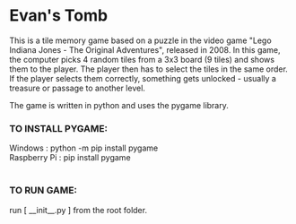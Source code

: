 # Evan's Tomb

This is a tile memory game based on a puzzle in the video game "Lego Indiana Jones - The Original Adventures", released in 2008.  In this game, the computer picks 4 random tiles from a 3x3 board (9 tiles) and shows them to the player.  The player then has to select the tiles in the same order. If the player selects them correctly, something gets unlocked - usually a treasure or passage to another level.

The game is written in python and uses the pygame library.  

### TO INSTALL PYGAME:
  Windows      : python -m pip install pygame<br>
  Raspberry Pi : pip install pygame<br>
<br>


### TO RUN GAME:
  run [ \_\_init\_\_.py ] from the root folder.

